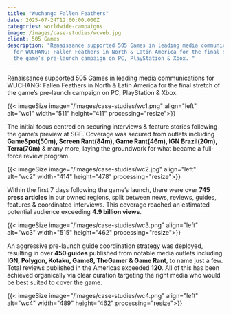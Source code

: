 ```yaml
---
title: "Wuchang: Fallen Feathers"
date: 2025-07-24T12:00:00.000Z
categories: worldwide-campaigns
image: /images/case-studies/wcweb.jpg
client: 505 Games
description: "Renaissance supported 505 Games in leading media communications
  for WUCHANG: Fallen Feathers in North & Latin America for the final stretch of
  the game’s pre-launch campaign on PC, PlayStation & Xbox. "
---
```

Renaissance supported 505 Games in leading media communications for WUCHANG: Fallen Feathers in North & Latin America for the final stretch of the game’s pre-launch campaign on PC, PlayStation & Xbox. 

{{< imageSize image="/images/case-studies/wc1.png" align="left"  alt="wc1" width="511" height="411" processing="resize">}}

The initial focus centred on securing interviews & feature stories following the game’s preview at SGF. Coverage was secured from outlets including **GameSpot(50m), Screen Rant(84m), Game Rant(46m), IGN Brazil(20m), Terra(70m)** & many more, laying the groundwork for what became a full-force review program.

{{< imageSize image="/images/case-studies/wc2.jpg" align="left"  alt="wc2" width="414" height="478" processing="resize">}}

Within the first 7 days following the game’s launch, there were over **745 press articles** in our owned regions, split between news, reviews, guides, features & coordinated interviews. This coverage reached an estimated potential audience exceeding **4.9 billion views**. 

{{< imageSize image="/images/case-studies/wc3.png" align="left"  alt="wc3" width="515" height="462" processing="resize">}}

An aggressive pre-launch guide coordination strategy was deployed, resulting in over **450 guides** published from notable media outlets including **IGN, Polygon, Kotaku, Game8, TheGamer & Game Rant**, to name just a few. Total reviews published in the Americas exceeded **120**.  All of this has been achieved organically via clear curation targeting the right media who would be best suited to cover the game.

{{< imageSize image="/images/case-studies/wc4.png" align="left"  alt="wc4" width="489" height="462" processing="resize">}}
